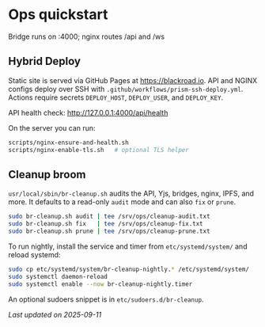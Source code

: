 # Ops quickstart
Bridge runs on :4000; nginx routes /api and /ws

## Hybrid Deploy

Static site is served via GitHub Pages at https://blackroad.io.
API and NGINX configs deploy over SSH with `.github/workflows/prism-ssh-deploy.yml`.
Actions require secrets `DEPLOY_HOST`, `DEPLOY_USER`, and `DEPLOY_KEY`.

API health check: http://127.0.0.1:4000/api/health

On the server you can run:

```sh
scripts/nginx-ensure-and-health.sh
scripts/nginx-enable-tls.sh   # optional TLS helper
```

## Cleanup broom

`usr/local/sbin/br-cleanup.sh` audits the API, Yjs, bridges, nginx, IPFS, and more. It defaults to a read-only `audit` mode and can also `fix` or `prune`.

```sh
sudo br-cleanup.sh audit | tee /srv/ops/cleanup-audit.txt
sudo br-cleanup.sh fix   | tee /srv/ops/cleanup-fix.txt
sudo br-cleanup.sh prune | tee /srv/ops/cleanup-prune.txt
```

To run nightly, install the service and timer from `etc/systemd/system/` and reload systemd:

```sh
sudo cp etc/systemd/system/br-cleanup-nightly.* /etc/systemd/system/
sudo systemctl daemon-reload
sudo systemctl enable --now br-cleanup-nightly.timer
```

An optional sudoers snippet is in `etc/sudoers.d/br-cleanup`.


_Last updated on 2025-09-11_
